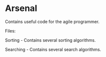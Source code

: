 Arsenal
=======

Contains useful code for the agile programmer.


Files:

Sorting - Contains several sorting algorithms.

Searching - Contains several search algorithms.
